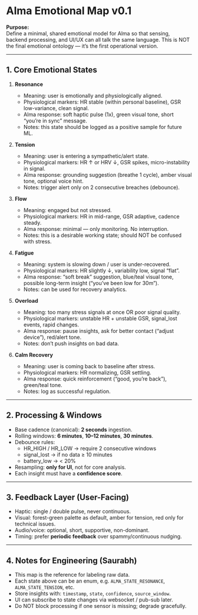 # Alma Emotional Map v0.1

**Purpose:**  
Define a minimal, shared emotional model for Alma so that sensing, backend processing, and UI/UX can all talk the same language. This is NOT the final emotional ontology — it’s the first operational version.

---

## 1. Core Emotional States

1. **Resonance**
   - Meaning: user is emotionally and physiologically aligned.
   - Physiological markers: HR stable (within personal baseline), GSR low-variance, clean signal.
   - Alma response: soft haptic pulse (1x), green visual tone, short “you’re in sync” message.
   - Notes: this state should be logged as a positive sample for future ML.

2. **Tension**
   - Meaning: user is entering a sympathetic/alert state.
   - Physiological markers: HR ↑ or HRV ↓, GSR spikes, micro-instability in signal.
   - Alma response: grounding suggestion (breathe 1 cycle), amber visual tone, optional voice hint.
   - Notes: trigger alert only on 2 consecutive breaches (debounce).

3. **Flow**
   - Meaning: engaged but not stressed.
   - Physiological markers: HR in mid-range, GSR adaptive, cadence steady.
   - Alma response: minimal — only monitoring. No interruption.
   - Notes: this is a desirable working state; should NOT be confused with stress.

4. **Fatigue**
   - Meaning: system is slowing down / user is under-recovered.
   - Physiological markers: HR slightly ↓, variability low, signal “flat”.
   - Alma response: “soft break” suggestion, blue/teal visual tone, possible long-term insight (“you’ve been low for 30m”).
   - Notes: can be used for recovery analytics.

5. **Overload**
   - Meaning: too many stress signals at once OR poor signal quality.
   - Physiological markers: unstable HR + unstable GSR, signal_lost events, rapid changes.
   - Alma response: pause insights, ask for better contact (“adjust device”), red/alert tone.
   - Notes: don’t push insights on bad data.

6. **Calm Recovery**
   - Meaning: user is coming back to baseline after stress.
   - Physiological markers: HR normalizing, GSR settling.
   - Alma response: quick reinforcement (“good, you’re back”), green/teal tone.
   - Notes: log as successful regulation.

---

## 2. Processing & Windows

- Base cadence (canonical): **2 seconds** ingestion.
- Rolling windows: **6 minutes**, **10–12 minutes**, **30 minutes**.
- Debounce rules:
  - HR_HIGH / HR_LOW → require 2 consecutive windows
  - signal_lost → if no data ≥ 10 minutes
  - battery_low → < 20%
- Resampling: **only for UI**, not for core analysis.
- Each insight must have a **confidence score**.

---

## 3. Feedback Layer (User-Facing)

- Haptic: single / double pulse, never continuous.
- Visual: forest-green palette as default, amber for tension, red only for technical issues.
- Audio/voice: optional, short, supportive, non-dominant.
- Timing: prefer **periodic feedback** over spammy/continuous nudging.

---

## 4. Notes for Engineering (Saurabh)

- This map is the reference for labeling raw data.
- Each state above can be an enum, e.g. `ALMA_STATE_RESONANCE`, `ALMA_STATE_TENSION`, etc.
- Store insights with: `timestamp`, `state`, `confidence`, `source_window`.
- UI can subscribe to state changes via websocket / pub-sub later.
- Do NOT block processing if one sensor is missing; degrade gracefully.

